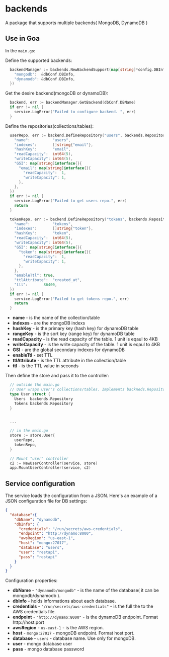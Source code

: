# backends
A package that supports multiple backends( MongoDB, DynamoDB )

## Use in Goa

In the ```main.go```:

Define the supported backends:

```go
  backendManager := backends.NewBackendSupport(map[string]*config.DBInfo{
    "mongodb":  &dbConf.DBInfo,
    "dynamodb": &dbConf.DBInfo,
  })

```

Get the desire backend(mongoDB or dynamoDB):

```go
  backend, err := backendManager.GetBackend(dbConf.DBName)
  if err != nil {
    service.LogError("Failed to configure backend. ", err)
  }
```

Define the repositories(collections/tables):

```go
  userRepo, err := backend.DefineRepository("users", backends.RepositoryDefinitionMap{
    "name":          "users",
    "indexes":       []string{"email"},
    "hashKey":       "email",
    "readCapacity":  int64(5),
    "writeCapacity": int64(5),
    "GSI": map[string]interface{}{
      "email": map[string]interface{}{
        "readCapacity":  1,
        "writeCapacity": 1,
      },
    },
  })
  if err != nil {
    service.LogError("Failed to get users repo.", err)
    return
  }

  tokenRepo, err := backend.DefineRepository("tokens", backends.RepositoryDefinitionMap{
    "name":          "tokens",
    "indexes":       []string{"token"},
    "hashKey":       "token",
    "readCapacity":  int64(5),
    "writeCapacity": int64(5),
    "GSI": map[string]interface{}{
      "token": map[string]interface{}{
        "readCapacity":  1,
        "writeCapacity": 1,
      },
    },
    "enableTtl": true,
    "ttlAttribute":  "created_at",
    "ttl":       86400,
  })
  if err != nil {
    service.LogError("Failed to get tokens repo.", err)
    return
  }
```

* **name** - is the name of the collection/table
* **indexes** - are the mongoDB indexs
* **hashKey** - is the primary key (hash key) for dynamoDB table
* **rangeKey** - is the sort key (range key) for dynamoDB table
* **readCapacity** - is the read capacity of the table. 1 unit is eqaul to 4KB
* **writeCapacity** - is the write capacity of the table. 1 unit is eqaul to 4KB
* **GSI** - are the global secondary indexes for dynamoDB
* **enableTtl** - set TTL
* **ttlAttribute** - is the TTL attribute in the collection/table
* **ttl** - is the TTL value in seconds

Then define the store and pass it to the controller:

```go
  // outside the main.go
  // User wraps User's collections/tables. Implements backneds.Repository interface
  type User struct {
    Users  backends.Repository
    Tokens backends.Repository
  }


  ...

  // in the main.go
  store := store.User{
    userRepo,
    tokenRepo,
  }

  // Mount "user" controller
  c2 := NewUserController(service, store)
  app.MountUserController(service, c2)
```

## Service configuration

The service loads the configuration from a JSON. 
Here's an example of a JSON configuration file for DB settings:

```json
{
  "database":{
    "dbName": "dynamodb",
    "dbInfo": {
      "credentials": "/run/secrets/aws-credentials",
      "endpoint": "http://dynamo:8000",
      "awsRegion": "us-east-1",
      "host": "mongo:27017",
      "database": "users",
      "user": "restapi",
      "pass": "restapi"
    }
  }
}
```

Configuration properties:
 * **dbName** - ```"dynamodb/mongodb"``` - is the name of the database( it can be mongodb/dynamodb ).
 * **dbInfo** - holds informations about each database.
 * **credentials** - ```"/run/secrets/aws-credentials"``` - is the full the to the AWS credentials file.
 * **endpoint** - ```"http://dynamo:8000"``` - is the dynamoDB endpoint. Format http://host:port
 * **awsRegion** - ```us-east-1``` - is the AWS region.
 * **host** - ```mongo:27017``` - mongoDB endpoint. Format host:port.
 * **database** - ```users``` - database name. Use only for mongoDB.
 * **user** - mongo database user
 * **pass** - mongo database password


